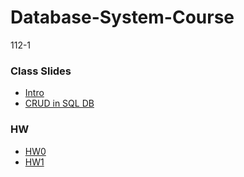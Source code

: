 # Database-System-Course
112-1
### Class Slides
- [Intro](https://docs.google.com/presentation/d/1CP0D92DA8Ae8oyIKSquqUuTUpVqwLGT-14T32l9pf5U/edit#slide=id.g241186a303b_0_39)
- [CRUD in SQL DB](https://docs.google.com/presentation/d/1amn8pDX2Wx4N6ZjzhCGoQFJH4DqaRcQ2DJAdg3hbIrA/edit?usp=sharing)

### HW
- [HW0](https://youtu.be/0YByBBE8Av4)
- [HW1]()
